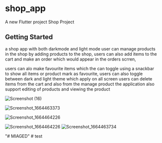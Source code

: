 # shop_app

A new Flutter project Shop Project

## Getting Started
a shop app with both darkmode and light mode user can manage products in the
shop by adding products to the shop, users can also add items to the cart
and make an order which would appear in the orders scrren, 

users can alo make favourite items which the can toggle using a snackbar
to show all items or product mark as favourite, users can also toggle between dark and light theme
which  apply on all screen  users can delete items from the cart and also from the manage product
the application also support editing of products and viewing the product 

![Screenshot (16)](https://user-images.githubusercontent.com/100732124/193114252-2e32605f-f4ac-4e72-b8dc-21176406d0ec.png)

![Screenshot_1664463373](https://user-images.githubusercontent.com/100732124/193114410-cec74de3-6290-426f-80f0-3cefccce72ca.png)


![Screenshot_1664464226](https://user-images.githubusercontent.com/100732124/193114509-1db342ab-d634-4675-a4e7-24b44cd73ac9.png)

![Screenshot_1664464226](https://user-images.githubusercontent.com/100732124/193114597-69df25ed-f8ed-47c8-8d56-d095c39f5db2.png)
![Screenshot_1664463734](https://user-images.githubusercontent.com/100732124/193114653-3a026483-e2a0-4677-94ec-4d73959c7f77.png)

"# MIAGED" 
#   t e s t  
 
